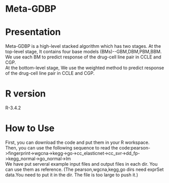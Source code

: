 # Meta-GDBP
# Presentation
  Meta-GDBP is a high-level stacked algorithm which has two stages.
  At the top-level stage, It contains four base models (BMs)--GBM,DBM,PBM,BBM.  
  We use each BM to predict response of the drug-cell line pair in CCLE and CGP.  
  At the bottom-level stage, We use the weighted method to predict response of the drug-cell line pair in CCLE and CGP.
# R version
  R-3.4.2
# How to Use
First, you can download the code and put them in your R workspace.  
Then, you can use the following sequence to read the code:pearson->fingerprint->wgcna->kegg->go->cc_elasticnet->cc_svr->dd_fp->kegg_normal->go_normal->lm  
  We have put serveral example input files and output files in each dir. You can use them as reference.
  (The pearson,wgcna,kegg,go dirs need exprSet data.You need to put it in the dir. The file is too large to push it.)
